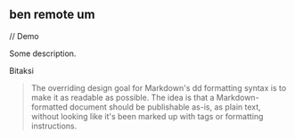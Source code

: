 ## ben  remote um

// Demo

Some description.

Bitaksi


> The overriding design goal for Markdown's dd
> formatting syntax is to make it as readable
> as possible. The idea is that a
> Markdown-formatted document should be
> publishable as-is, as plain text, without
> looking like it's been marked up with tags
> or formatting instructions.
